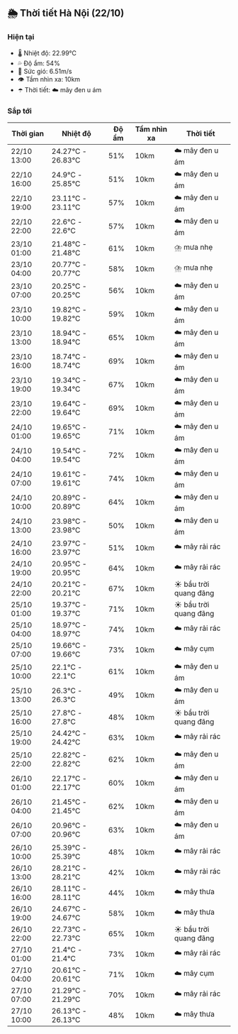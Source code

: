 ## 🌦️ Thời tiết Hà Nội (22/10)

### Hiện tại

- 🌡️ Nhiệt độ: 22.99℃
- 💦 Độ ẩm: 54%
- 💨 Sức gió: 6.51m/s
- 👁️ Tầm nhìn xa: 10km
- ☂️ Thời tiết: ☁️ mây đen u ám

### Sắp tới

| Thời gian | Nhiệt độ | Độ ẩm | Tầm nhìn xa | Thời tiết |
| --- | --- | --- | --- | --- |
| 22/10 13:00 | 24.27℃ - 26.83℃ | 51% | 10km | ☁️ mây đen u ám |
| 22/10 16:00 | 24.9℃ - 25.85℃ | 51% | 10km | ☁️ mây đen u ám |
| 22/10 19:00 | 23.11℃ - 23.11℃ | 57% | 10km | ☁️ mây đen u ám |
| 22/10 22:00 | 22.6℃ - 22.6℃ | 57% | 10km | ☁️ mây đen u ám |
| 23/10 01:00 | 21.48℃ - 21.48℃ | 61% | 10km | ⛈️ mưa nhẹ |
| 23/10 04:00 | 20.77℃ - 20.77℃ | 58% | 10km | ⛈️ mưa nhẹ |
| 23/10 07:00 | 20.25℃ - 20.25℃ | 56% | 10km | ☁️ mây đen u ám |
| 23/10 10:00 | 19.82℃ - 19.82℃ | 59% | 10km | ☁️ mây đen u ám |
| 23/10 13:00 | 18.94℃ - 18.94℃ | 65% | 10km | ☁️ mây đen u ám |
| 23/10 16:00 | 18.74℃ - 18.74℃ | 69% | 10km | ☁️ mây đen u ám |
| 23/10 19:00 | 19.34℃ - 19.34℃ | 67% | 10km | ☁️ mây đen u ám |
| 23/10 22:00 | 19.64℃ - 19.64℃ | 69% | 10km | ☁️ mây đen u ám |
| 24/10 01:00 | 19.65℃ - 19.65℃ | 71% | 10km | ☁️ mây đen u ám |
| 24/10 04:00 | 19.54℃ - 19.54℃ | 72% | 10km | ☁️ mây đen u ám |
| 24/10 07:00 | 19.61℃ - 19.61℃ | 74% | 10km | ☁️ mây đen u ám |
| 24/10 10:00 | 20.89℃ - 20.89℃ | 64% | 10km | ☁️ mây đen u ám |
| 24/10 13:00 | 23.98℃ - 23.98℃ | 50% | 10km | ☁️ mây đen u ám |
| 24/10 16:00 | 23.97℃ - 23.97℃ | 51% | 10km | ☁️ mây rải rác |
| 24/10 19:00 | 20.95℃ - 20.95℃ | 64% | 10km | ☁️ mây rải rác |
| 24/10 22:00 | 20.21℃ - 20.21℃ | 67% | 10km | ☀️ bầu trời quang đãng |
| 25/10 01:00 | 19.37℃ - 19.37℃ | 71% | 10km | ☀️ bầu trời quang đãng |
| 25/10 04:00 | 18.97℃ - 18.97℃ | 74% | 10km | ☁️ mây rải rác |
| 25/10 07:00 | 19.66℃ - 19.66℃ | 73% | 10km | ☁️ mây cụm |
| 25/10 10:00 | 22.1℃ - 22.1℃ | 61% | 10km | ☁️ mây đen u ám |
| 25/10 13:00 | 26.3℃ - 26.3℃ | 49% | 10km | ☁️ mây đen u ám |
| 25/10 16:00 | 27.8℃ - 27.8℃ | 48% | 10km | ☀️ bầu trời quang đãng |
| 25/10 19:00 | 24.42℃ - 24.42℃ | 63% | 10km | ☁️ mây rải rác |
| 25/10 22:00 | 22.82℃ - 22.82℃ | 62% | 10km | ☁️ mây đen u ám |
| 26/10 01:00 | 22.17℃ - 22.17℃ | 60% | 10km | ☁️ mây đen u ám |
| 26/10 04:00 | 21.45℃ - 21.45℃ | 62% | 10km | ☁️ mây đen u ám |
| 26/10 07:00 | 20.96℃ - 20.96℃ | 63% | 10km | ☁️ mây đen u ám |
| 26/10 10:00 | 25.39℃ - 25.39℃ | 48% | 10km | ☁️ mây rải rác |
| 26/10 13:00 | 28.21℃ - 28.21℃ | 42% | 10km | ☁️ mây rải rác |
| 26/10 16:00 | 28.11℃ - 28.11℃ | 44% | 10km | ☁️ mây thưa |
| 26/10 19:00 | 24.67℃ - 24.67℃ | 58% | 10km | ☁️ mây thưa |
| 26/10 22:00 | 22.73℃ - 22.73℃ | 65% | 10km | ☀️ bầu trời quang đãng |
| 27/10 01:00 | 21.4℃ - 21.4℃ | 73% | 10km | ☁️ mây rải rác |
| 27/10 04:00 | 20.61℃ - 20.61℃ | 71% | 10km | ☁️ mây cụm |
| 27/10 07:00 | 21.29℃ - 21.29℃ | 70% | 10km | ☁️ mây rải rác |
| 27/10 10:00 | 26.13℃ - 26.13℃ | 48% | 10km | ☁️ mây thưa |
